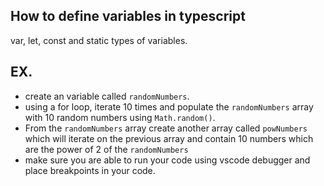 ## How to define variables in typescript

var, let, const and static types of variables.

## EX.

- create an variable called `randomNumbers`.
- using a for loop, iterate 10 times and populate the `randomNumbers` array with 10 random numbers using `Math.random()`.
- From the `randomNumbers` array create another array called `powNumbers` which will iterate on the previous array and contain 10 numbers which are the power of 2 of the `randomNumbers`
- make sure you are able to run your code using vscode debugger and place breakpoints in your code.

